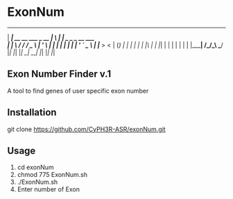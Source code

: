 # ExonNum
  _____                          _   _                     
 | ____| __  __   ___    _ __   | \ | |  _   _   _ __ ___  
 |  _|   \ \/ /  / _ \  | '_ \  |  \| | | | | | | '_ ` _ \ 
 | |___   >  <  | (_) | | | | | | |\  | | |_| | | | | | | |
 |_____| /_/\_\  \___/  |_| |_| |_| \_|  \__,_| |_| |_| |_|
                                                           
## Exon Number Finder v.1 
A tool to find genes of user specific exon number

## Installation
git clone https://github.com/CyPH3R-ASR/exonNum.git

## Usage
1. cd exonNum
2. chmod 775 ExonNum.sh
3. ./ExonNum.sh
4. Enter number of Exon

